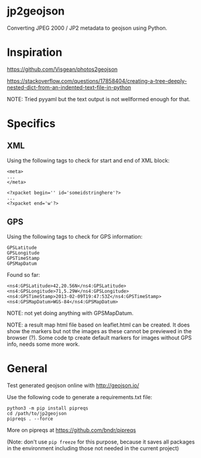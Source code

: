 # jp2geojson

Converting JPEG 2000 / JP2 metadata to geojson using Python.

# Inspiration

https://github.com/Visgean/photos2geojson

https://stackoverflow.com/questions/17858404/creating-a-tree-deeply-nested-dict-from-an-indented-text-file-in-python

NOTE: Tried pyyaml but the text output is not wellformed enough for that.

# Specifics

## XML

Using the following tags to check for start and end of XML block:

```
<meta>
...
</meta>

<?xpacket begin='﻿' id='someidstringhere'?>
...
<?xpacket end='w'?>
```

## GPS

Using the following tags to check for GPS information:

```
GPSLatitude
GPSLongitude
GPSTimeStamp
GPSMapDatum
```

Found so far:

```
<ns4:GPSLatitude>42,20.56N</ns4:GPSLatitude>
<ns4:GPSLongitude>71,5.29W</ns4:GPSLongitude>
<ns4:GPSTimeStamp>2013-02-09T19:47:53Z</ns4:GPSTimeStamp>
<ns4:GPSMapDatum>WGS-84</ns4:GPSMapDatum>
```

NOTE: not yet doing anything with GPSMapDatum.

NOTE: a result map html file based on leaflet.html can be created. It does show the markers but not the images as these cannot be previewed in the browser (?). Some code tp create default markers for images without GPS info, needs some more work.

# General

Test generated geojson online with http://geojson.io/

Use the following code to generate a requirements.txt file:

```
python3 -m pip install pipreqs
cd /path/to/jp2geojson
pipreqs . --force
```

More on pipreqs at https://github.com/bndr/pipreqs

(Note: don't use `pip freeze` for this purpose, because it saves all packages in the environment including those not needed in the current project)